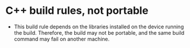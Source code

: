 # C++ build rules, not portable

* This build rule depends on the libraries installed on the device running the build. Therefore, the build may not be portable, and the same build command may fail on another machine.
